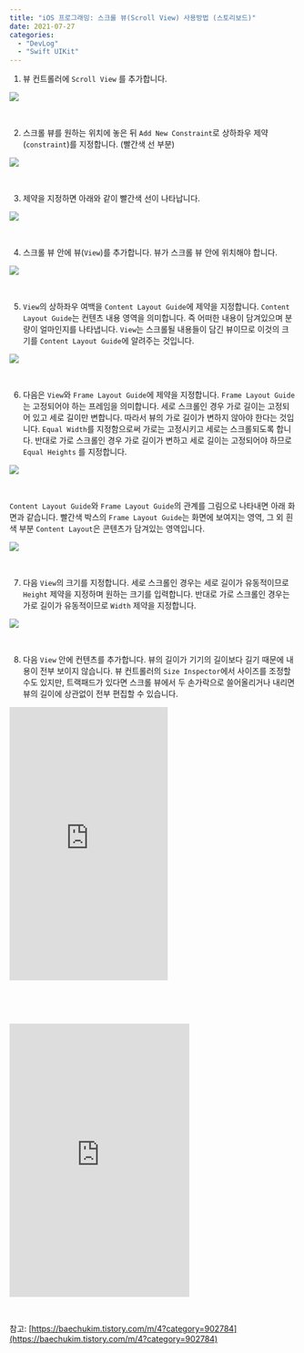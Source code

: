 ```yaml
---
title: "iOS 프로그래밍: 스크롤 뷰(Scroll View) 사용방법 (스토리보드)"
date: 2021-07-27
categories: 
  - "DevLog"
  - "Swift UIKit"
---
```


1) 뷰 컨트롤러에 `Scroll View` 를 추가합니다.

![](./assets/img/wp-content/uploads/2021/07/스크린샷-2021-07-27-오후-7.50.41.jpg)

 

2) 스크롤 뷰를 원하는 위치에 놓은 뒤 `Add New Constraint`로 상하좌우 제약(`constraint`)를 지정합니다. (빨간색 선 부분)

![](./assets/img/wp-content/uploads/2021/07/스크린샷-2021-07-27-오후-7.51.45.jpg)

 

3) 제약을 지정하면 아래와 같이 빨간색 선이 나타납니다.

![](./assets/img/wp-content/uploads/2021/07/스크린샷-2021-07-27-오후-7.51.56.jpg)

 

4) 스크롤 뷰 안에 뷰(`View`)를 추가합니다. 뷰가 스크롤 뷰 안에 위치해야 합니다.

![](./assets/img/wp-content/uploads/2021/07/스크린샷-2021-07-27-오후-7.52.19.jpg)

 

5) `View`의 상하좌우 여백을 `Content Layout Guide`에 제약을 지정합니다. `Content Layout Guide`는 컨텐츠 내용 영역을 의미합니다. 즉 어떠한 내용이 담겨있으며 분량이 얼마인지를 나타냅니다. `View`는 스크롤될 내용들이 담긴 뷰이므로 이것의 크기를 `Content Layout Guide`에 알려주는 것입니다.

![](./assets/img/wp-content/uploads/2021/07/스크린샷-2021-07-27-오후-7.53.57.jpg)

 

6) 다음은 `View`와 `Frame Layout Guide`에 제약을 지정합니다. `Frame Layout Guide`는 고정되어야 하는 프레임을 의미합니다. 세로 스크롤인 경우 가로 길이는 고정되어 있고 세로 길이만 변합니다. 따라서 뷰의 가로 길이가 변하지 않아야 한다는 것입니다. `Equal Width`를 지정함으로써 가로는 고정시키고 세로는 스크롤되도록 합니다. 반대로 가로 스크롤인 경우 가로 길이가 변하고 세로 길이는 고정되어야 하므로 `Equal Heights` 를 지정합니다.

![](./assets/img/wp-content/uploads/2021/07/스크린샷-2021-07-27-오후-7.55.20.jpg)

 

`Content Layout Guide`와 `Frame Layout Guide`의 관계를 그림으로 나타내면 아래 화면과 같습니다. 빨간색 박스의 `Frame Layout Guide`는 화면에 보여지는 영역, 그 외 흰색 부분 `Content Layout`은 콘텐츠가 담겨있는 영역입니다.

![](./assets/img/wp-content/uploads/2021/07/스크린샷-2021-07-27-오후-8.54.31.jpg)

 

7) 다음 `View`의 크기를 지정합니다. 세로 스크롤인 경우는 세로 길이가 유동적이므로 `Height` 제약을 지정하며 원하는 크기를 입력합니다. 반대로 가로 스크롤인 경우는 가로 길이가 유동적이므로 `Width` 제약을 지정합니다.

![](./assets/img/wp-content/uploads/2021/07/스크린샷-2021-07-27-오후-8.01.54.jpg)

 

8) 다음 `View` 안에 컨텐츠를 추가합니다. 뷰의 길이가 기기의 길이보다 길기 때문에 내용이 전부 보이지 않습니다. 뷰 컨트롤러의 `Size Inspector`에서 사이즈를 조정할 수도 있지만, 트랙패드가 있다면 스크롤 뷰에서 두 손가락으로 쓸어올리거나 내리면 뷰의 길이에 상관없이 전부 편집할 수 있습니다.

<iframe width="278" height="480" src="https://giphy.com/embed/X3cRi21Puvop9BLhZE" frameborder="0" class="giphy-embed" allowfullscreen="allowfullscreen"></iframe>

 

 

[](https://giphy.com/gifs/X3cRi21Puvop9BLhZE)

<iframe width="316" height="480" src="https://giphy.com/embed/x83IUWQVXbE8djEYeG" frameborder="0" class="giphy-embed" allowfullscreen="allowfullscreen"></iframe>

 

참고: [https://baechukim.tistory.com/m/4?category=902784](https://baechukim.tistory.com/m/4?category=902784)

[](https://giphy.com/gifs/x83IUWQVXbE8djEYeG)
